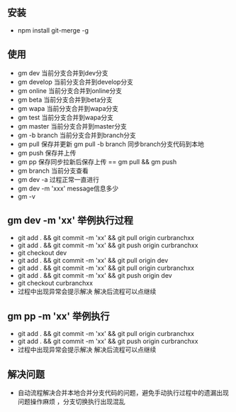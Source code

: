 
## 安装
* npm install git-merge -g


## 使用
* gm dev 当前分支合并到dev分支
* gm develop 当前分支合并到develop分支
* gm online 当前分支合并到online分支
* gm beta 当前分支合并到beta分支
* gm wapa 当前分支合并到wapa分支
* gm test 当前分支合并到wapa分支
* gm master 当前分支合并到master分支
* gm -b branch 当前分支合并到branch分支 
* gm pull 保存并更新  gm pull -b branch 同步branch分支代码到本地
* gm push 保存并上传
* gm pp 保存同步拉新后保存上传 == gm pull && gm push
* gm branch 当前分支查看
* gm dev -a 过程正常一直进行
* gm dev -m 'xxx' message信息多少
* gm -v

## gm dev -m 'xx' 举例执行过程
* git add . && git commit -m 'xx' && git pull origin curbranchxx
* git add . && git commit -m 'xx' && git push origin curbranchxx
* git checkout dev
* git add . && git commit -m 'xx' && git pull origin dev 
* git add . && git commit -m 'xx' && git pull origin curbranchxx
* git add . && git commit -m 'xx' && git push origin dev
* git checkout curbranchxx
* 过程中出现异常会提示解决 解决后流程可以点继续

## gm pp -m 'xx' 举例执行
* git add . && git commit -m 'xx' && git pull origin curbranchxx
* git add . && git commit -m 'xx' && git push origin curbranchxx
* 过程中出现异常会提示解决 解决后流程可以点继续

## 解决问题
* 自动流程解决合并本地合并分支代码的问题，避免手动执行过程中的遗漏出现问题操作麻烦 ，分支切换执行出现混乱
